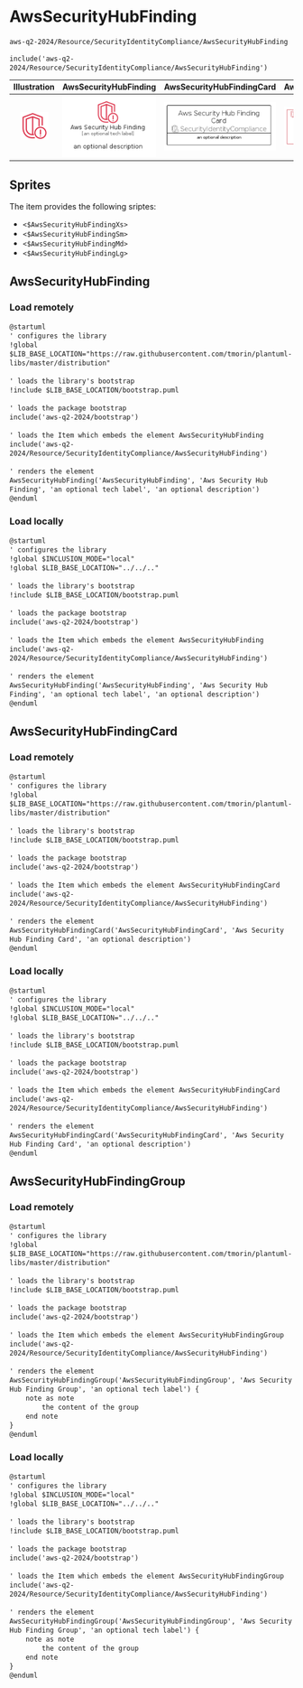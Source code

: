 # AwsSecurityHubFinding


```text
aws-q2-2024/Resource/SecurityIdentityCompliance/AwsSecurityHubFinding
```

```text
include('aws-q2-2024/Resource/SecurityIdentityCompliance/AwsSecurityHubFinding')
```



| Illustration | AwsSecurityHubFinding | AwsSecurityHubFindingCard | AwsSecurityHubFindingGroup |
| :---: | :---: | :---: | :---: |
| ![illustration for Illustration](../../../aws-q2-2024/Resource/SecurityIdentityCompliance/AwsSecurityHubFinding.png) | ![illustration for AwsSecurityHubFinding](../../../aws-q2-2024/Resource/SecurityIdentityCompliance/AwsSecurityHubFinding.Local.png) | ![illustration for AwsSecurityHubFindingCard](../../../aws-q2-2024/Resource/SecurityIdentityCompliance/AwsSecurityHubFindingCard.Local.png) | ![illustration for AwsSecurityHubFindingGroup](../../../aws-q2-2024/Resource/SecurityIdentityCompliance/AwsSecurityHubFindingGroup.Local.png) |



## Sprites
The item provides the following sriptes:

- `<$AwsSecurityHubFindingXs>`
- `<$AwsSecurityHubFindingSm>`
- `<$AwsSecurityHubFindingMd>`
- `<$AwsSecurityHubFindingLg>`





## AwsSecurityHubFinding

### Load remotely
```plantuml
@startuml
' configures the library
!global $LIB_BASE_LOCATION="https://raw.githubusercontent.com/tmorin/plantuml-libs/master/distribution"

' loads the library's bootstrap
!include $LIB_BASE_LOCATION/bootstrap.puml

' loads the package bootstrap
include('aws-q2-2024/bootstrap')

' loads the Item which embeds the element AwsSecurityHubFinding
include('aws-q2-2024/Resource/SecurityIdentityCompliance/AwsSecurityHubFinding')

' renders the element
AwsSecurityHubFinding('AwsSecurityHubFinding', 'Aws Security Hub Finding', 'an optional tech label', 'an optional description')
@enduml
```

### Load locally
```plantuml
@startuml
' configures the library
!global $INCLUSION_MODE="local"
!global $LIB_BASE_LOCATION="../../.."

' loads the library's bootstrap
!include $LIB_BASE_LOCATION/bootstrap.puml

' loads the package bootstrap
include('aws-q2-2024/bootstrap')

' loads the Item which embeds the element AwsSecurityHubFinding
include('aws-q2-2024/Resource/SecurityIdentityCompliance/AwsSecurityHubFinding')

' renders the element
AwsSecurityHubFinding('AwsSecurityHubFinding', 'Aws Security Hub Finding', 'an optional tech label', 'an optional description')
@enduml
```

## AwsSecurityHubFindingCard

### Load remotely
```plantuml
@startuml
' configures the library
!global $LIB_BASE_LOCATION="https://raw.githubusercontent.com/tmorin/plantuml-libs/master/distribution"

' loads the library's bootstrap
!include $LIB_BASE_LOCATION/bootstrap.puml

' loads the package bootstrap
include('aws-q2-2024/bootstrap')

' loads the Item which embeds the element AwsSecurityHubFindingCard
include('aws-q2-2024/Resource/SecurityIdentityCompliance/AwsSecurityHubFinding')

' renders the element
AwsSecurityHubFindingCard('AwsSecurityHubFindingCard', 'Aws Security Hub Finding Card', 'an optional description')
@enduml
```

### Load locally
```plantuml
@startuml
' configures the library
!global $INCLUSION_MODE="local"
!global $LIB_BASE_LOCATION="../../.."

' loads the library's bootstrap
!include $LIB_BASE_LOCATION/bootstrap.puml

' loads the package bootstrap
include('aws-q2-2024/bootstrap')

' loads the Item which embeds the element AwsSecurityHubFindingCard
include('aws-q2-2024/Resource/SecurityIdentityCompliance/AwsSecurityHubFinding')

' renders the element
AwsSecurityHubFindingCard('AwsSecurityHubFindingCard', 'Aws Security Hub Finding Card', 'an optional description')
@enduml
```

## AwsSecurityHubFindingGroup

### Load remotely
```plantuml
@startuml
' configures the library
!global $LIB_BASE_LOCATION="https://raw.githubusercontent.com/tmorin/plantuml-libs/master/distribution"

' loads the library's bootstrap
!include $LIB_BASE_LOCATION/bootstrap.puml

' loads the package bootstrap
include('aws-q2-2024/bootstrap')

' loads the Item which embeds the element AwsSecurityHubFindingGroup
include('aws-q2-2024/Resource/SecurityIdentityCompliance/AwsSecurityHubFinding')

' renders the element
AwsSecurityHubFindingGroup('AwsSecurityHubFindingGroup', 'Aws Security Hub Finding Group', 'an optional tech label') {
    note as note
        the content of the group
    end note
}
@enduml
```

### Load locally
```plantuml
@startuml
' configures the library
!global $INCLUSION_MODE="local"
!global $LIB_BASE_LOCATION="../../.."

' loads the library's bootstrap
!include $LIB_BASE_LOCATION/bootstrap.puml

' loads the package bootstrap
include('aws-q2-2024/bootstrap')

' loads the Item which embeds the element AwsSecurityHubFindingGroup
include('aws-q2-2024/Resource/SecurityIdentityCompliance/AwsSecurityHubFinding')

' renders the element
AwsSecurityHubFindingGroup('AwsSecurityHubFindingGroup', 'Aws Security Hub Finding Group', 'an optional tech label') {
    note as note
        the content of the group
    end note
}
@enduml
```

